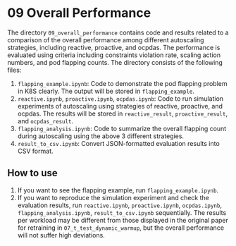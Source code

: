 # 09 Overall Performance

The directory `09_overall_performance` contains code and results related to a comparison of the overall performance among different autoscaling strategies, including reactive, proactive, and ocpdas. The performance is evaluated using criteria including constraints violation rate, scaling action numbers, and pod flapping counts. The directory consists of the following files:

1. `flapping_example.ipynb`: Code to demonstrate the pod flapping problem in K8S clearly. The output will be stored in `flapping_example`.
2. `reactive.ipynb`, `proactive.ipynb`, `ocpdas.ipynb`: Code to run simulation experiments of autoscaling using strategies of reactive, proactive, and ocpdas. The results will be stored in `reactive_result`, `proactive_result`, and `ocpdas_result`.
3. `flapping_analysis.ipynb`: Code to summarize the overall flapping count during autoscaling using the above 3 different strategies.
4. `result_to_csv.ipynb`: Convert JSON-formatted evaluation results into CSV format.

## How to use

1. If you want to see the flapping example, run `flapping_example.ipynb`.
2. If you want to reproduce the simulation experiment and check the evaluation results, run `reactive.ipynb`, `proactive.ipynb`, `ocpdas.ipynb`, `flapping_analysis.ipynb`, `result_to_csv.ipynb` sequentially. The results per workload may be different from those displayed in the original paper for retraining in `07_t_test_dynamic_warmup`, but the overall performance will not suffer high deviations.
